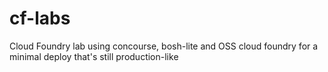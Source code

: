 # cf-labs
Cloud Foundry lab using concourse, bosh-lite and OSS cloud foundry for a minimal deploy that's still production-like
